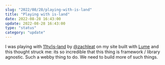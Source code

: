 ```yaml
---
slug: "2022/08/28/playing-with-is-land"
title: "Playing with is-land"
date: 2022-08-28 16:43:00
update: 2022-08-28 16:43:00
type: "status"
category: "update"
---
```


I was playing with [11ty/is-land](https://github.com/11ty/is-land) by [@zachleat](https://www.zachleat.com/) on my site built with [Lume](https://lume.land) and this thought struck me: its so incredible that this thing is framework / library agnostic. Such a webby thing to do. We need to build more of such things.
